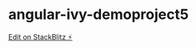 # angular-ivy-demoproject5

[Edit on StackBlitz ⚡️](https://stackblitz.com/edit/angular-ivy-demoproject5)